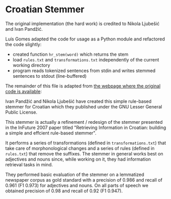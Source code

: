 # Croatian Stemmer

The original implementation (the hard work) is credited to Nikola Ljubešić and Ivan Pandžić.

Luís Gomes adapted the code for usage as a Python module and refactored the code slightly:

- created function `hr_stem(word)` which returns the stem
- load `rules.txt` and `transformations.txt` independently of the current working directory
- program reads tokenized sentences from stdin and writes stemmed sentences to stdout (line-buffered)


The remainder of this file is adapted from [the webpage where the original code is available](http://nlp.ffzg.hr/resources/tools/stemmer-for-croatian/):


Ivan Pandžić and Nikola Ljubešić have created this simple rule-based stemmer for Croatian which they published under the GNU Lesser General Public License.

This stemmer is actually a refinement / redesign of the stemmer presented in the InFuture 2007 paper titled "Retrieving Information in Croatian: building a simple and effcient rule-based stemmer".

It performs a series of transformations (defined in `transformations.txt`) that take care of morphonological changes and a series of rules (defined in `rules.txt`) that remove the suffixes. The stemmer in general works best on adjectives and nouns since, while working on it, they had information retrieval tasks in mind.

They performed basic evaluation of the stemmer on a lemmatized newspaper corpus as gold standard with a precision of 0.986 and recall of 0.961 (F1 0.973) for adjectives and nouns. On all parts of speech we obtained precision of 0.98 and recall of 0.92 (F1 0.947).


